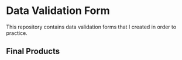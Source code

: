 # Data Validation Form

This repository contains data validation forms that I created in order to practice.

## Final Products
